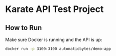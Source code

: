 # Karate API Test Project

## How to Run

Make sure Docker is running and the API is up:

```bash
docker run -p 3100:3100 automaticbytes/demo-app



